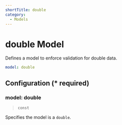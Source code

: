 ```yaml
---
shortTitle: double
category:
  - Models
---
```


# double Model

Defines a model to enforce validation for double data.

```yaml {1}
model: double
```

## Configuration (\* required)

### model: double

> `const`

Specifies the model is a `double`.

<!-- @include: ./.partials/number.md -->
